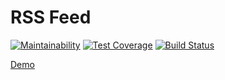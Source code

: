 # RSS Feed

[![Maintainability](https://api.codeclimate.com/v1/badges/2c5759e436844c2d4f05/maintainability)](https://codeclimate.com/github/ravbetsky/project-lvl3-s270/maintainability)
[![Test Coverage](https://api.codeclimate.com/v1/badges/2c5759e436844c2d4f05/test_coverage)](https://codeclimate.com/github/ravbetsky/project-lvl3-s270/test_coverage)
[![Build Status](https://travis-ci.org/ravbetsky/project-lvl3-s270.svg?branch=master)](https://travis-ci.org/ravbetsky/project-lvl3-s270)

[Demo](http://chubby-giraffe.surge.sh/)
